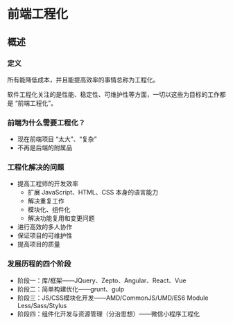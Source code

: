 # 前端工程化

## 概述

### 定义
所有能降低成本，并且能提高效率的事情总称为工程化。

软件工程化关注的是性能、稳定性、可维护性等方面，一切以这些为目标的工作都是 “前端工程化”。

### 前端为什么需要工程化？
- 现在前端项目 “太大”、“复杂”
- 不再是后端的附属品

### 工程化解决的问题
- 提高工程师的开发效率
  - 扩展 JavaScript、HTML、CSS 本身的语言能力
  - 解决重复工作
  - 模块化、组件化
  - 解决功能复用和变更问题
- 进行高效的多人协作
- 保证项目的可维护性
- 提高项目的质量

### 发展历程的四个阶段
- 阶段一：库/框架——JQuery、Zepto、Angular、React、Vue
- 阶段二：简单构建优化——grunt、gulp
- 阶段三：JS/CSS模块化开发——AMD/CommonJS/UMD/ES6 Module Less/Sass/Stylus
- 阶段四：组件化开发与资源管理（分治思想）——微信小程序工程化
